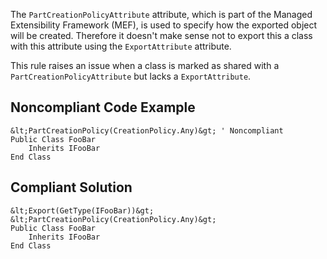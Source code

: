 
The `PartCreationPolicyAttribute` attribute, which is part of the Managed Extensibility Framework (MEF), is used to specify how the exported object will be created. Therefore it doesn't make sense not to export this a class with this attribute using the `ExportAttribute` attribute.

This rule raises an issue when a class is marked as shared with a `PartCreationPolicyAttribute` but lacks a `ExportAttribute`.

## Noncompliant Code Example


    &lt;PartCreationPolicy(CreationPolicy.Any)&gt; ' Noncompliant
    Public Class FooBar
        Inherits IFooBar
    End Class


## Compliant Solution


    &lt;Export(GetType(IFooBar))&gt;
    &lt;PartCreationPolicy(CreationPolicy.Any)&gt;
    Public Class FooBar
        Inherits IFooBar
    End Class

